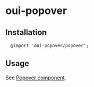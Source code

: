 # oui-popover

<component-status cx-design="partial" ux="beta"></component-status>

## Installation

```less
  @import 'oui-popover/popover';
```

## Usage

See <a href="#!/oui-angular/popover">Popover component</a>.
